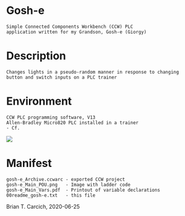 Gosh-e
======

    Simple Connected Components Workbench (CCW) PLC
    application written for my Grandson, Gosh-e (Giorgy)

Description
===========

    Changes lights in a pseudo-random manner in response to changing
    button and switch inputs on a PLC trainer

Environment
===========

    CCW PLC programming software, V13
    Allen-Bradley Micro820 PLC installed in a trainer
    - Cf.

![](https://www.plccable.com/allen-bradley-micro820-programmable-ccw-plc-trainer-micro800-training-kit/)

Manifest
========

    gosh-e_Archive.ccwarc - exported CCW project
    gosh-e_Main_POU.png   - Image with ladder code
    gosh-e_Main_Vars.pdf  - Printout of variable declarations
    00readme_gosh-e.txt   - this file

Brian T. Carcich, 2020-06-25
